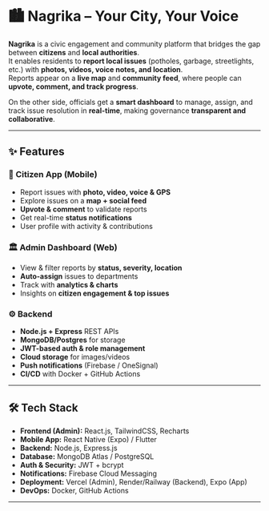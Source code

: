 # 🏙️ Nagrika – Your City, Your Voice

**Nagrika** is a civic engagement and community platform that bridges the gap between **citizens** and **local authorities**.  
It enables residents to **report local issues** (potholes, garbage, streetlights, etc.) with **photos, videos, voice notes, and location**.  
Reports appear on a **live map** and **community feed**, where people can **upvote, comment, and track progress**.  

On the other side, officials get a **smart dashboard** to manage, assign, and track issue resolution in **real-time**, making governance **transparent and collaborative**.  

---

## ✨ Features  

### 👤 Citizen App (Mobile)  
- Report issues with **photo, video, voice & GPS**  
- Explore issues on a **map + social feed**  
- **Upvote & comment** to validate reports  
- Get real-time **status notifications**  
- User profile with activity & contributions  

### 🏛️ Admin Dashboard (Web)  
- View & filter reports by **status, severity, location**  
- **Auto-assign** issues to departments  
- Track with **analytics & charts**  
- Insights on **citizen engagement & top issues**  

### ⚙️ Backend  
- **Node.js + Express** REST APIs  
- **MongoDB/Postgres** for storage  
- **JWT-based auth & role management**  
- **Cloud storage** for images/videos  
- **Push notifications** (Firebase / OneSignal)  
- **CI/CD** with Docker + GitHub Actions  

---

## 🛠️ Tech Stack  

- **Frontend (Admin):** React.js, TailwindCSS, Recharts  
- **Mobile App:** React Native (Expo) / Flutter  
- **Backend:** Node.js, Express.js  
- **Database:** MongoDB Atlas / PostgreSQL  
- **Auth & Security:** JWT + bcrypt  
- **Notifications:** Firebase Cloud Messaging  
- **Deployment:** Vercel (Admin), Render/Railway (Backend), Expo (App)  
- **DevOps:** Docker, GitHub Actions  

---
